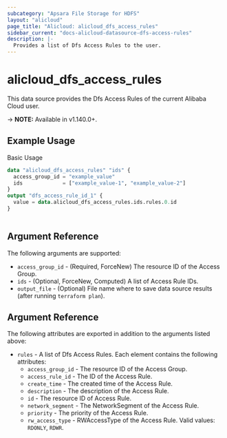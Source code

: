 ```yaml
---
subcategory: "Apsara File Storage for HDFS"
layout: "alicloud"
page_title: "Alicloud: alicloud_dfs_access_rules"
sidebar_current: "docs-alicloud-datasource-dfs-access-rules"
description: |-
  Provides a list of Dfs Access Rules to the user.
---
```


# alicloud\_dfs\_access\_rules

This data source provides the Dfs Access Rules of the current Alibaba Cloud user.

-> **NOTE:** Available in v1.140.0+.

## Example Usage

Basic Usage

```terraform
data "alicloud_dfs_access_rules" "ids" {
  access_group_id = "example_value"
  ids             = ["example_value-1", "example_value-2"]
}
output "dfs_access_rule_id_1" {
  value = data.alicloud_dfs_access_rules.ids.rules.0.id
}
            
```

## Argument Reference

The following arguments are supported:

* `access_group_id` - (Required, ForceNew) The resource ID of the Access Group.
* `ids` - (Optional, ForceNew, Computed)  A list of Access Rule IDs.
* `output_file` - (Optional) File name where to save data source results (after running `terraform plan`).

## Argument Reference

The following attributes are exported in addition to the arguments listed above:

* `rules` - A list of Dfs Access Rules. Each element contains the following attributes:
    * `access_group_id` - The resource ID of the Access Group.
    * `access_rule_id` - The ID of the Access Rule.
    * `create_time` - The created time of the Access Rule.
    * `description` - The description of the Access Rule.
    * `id` - The resource ID of Access Rule.
    * `network_segment` - The NetworkSegment of the Access Rule.
    * `priority` - The priority of the Access Rule.
    * `rw_access_type` - RWAccessType of the Access Rule. Valid values: `RDONLY`, `RDWR`.
